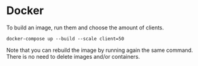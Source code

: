 # Docker 

To build an image, run them and choose the amount of clients.
```
docker-compose up --build --scale client=50
```


Note that you can rebuild the image by running again the same command. There is no need to delete images and/or containers.
